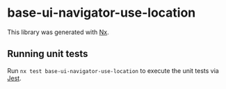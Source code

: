 # base-ui-navigator-use-location

This library was generated with [Nx](https://nx.dev).

## Running unit tests

Run `nx test base-ui-navigator-use-location` to execute the unit tests via [Jest](https://jestjs.io).
